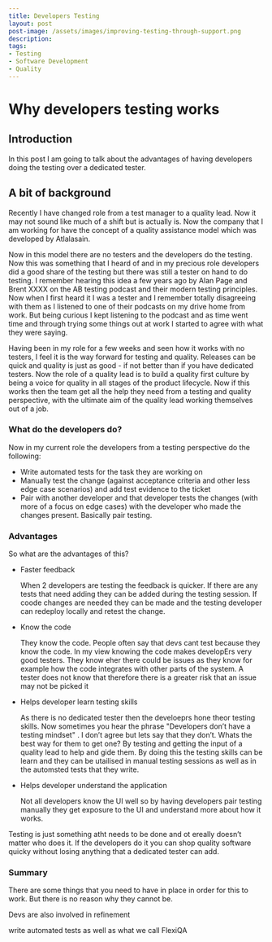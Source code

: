 ```yaml
---
title: Developers Testing
layout: post
post-image: /assets/images/improving-testing-through-support.png
description: 
tags:
- Testing
- Software Development
- Quality
---
```


# Why developers testing works

## Introduction

In this post I am going to talk about the advantages of having developers doing the testing over a dedicated tester. 

## A bit of background

Recently I have changed role from a test manager to a quality lead. Now it may not sound like much of a shift but is actually is. Now the company that I am working for have the concept of a quality assistance model which was developed by Atlalasain.

Now in this model there are no testers and the developers do the testing. Now this was something that I heard of and in my precious role developers did a good share of the testing but there was still a tester on hand to do testing. I remember hearing this idea a few years ago by Alan Page and Brent XXXX on the AB testing podcast and their modern testing principles. Now when I first heard it I was a tester and I remember totally disagreeing with them as I listened to one of their podcasts on my drive home from work. But being curious I kept listening to the podcast and as time went time and through trying some things out at work I started to agree with what they were saying. 

Having been in my role for a few weeks and seen how it works with no testers, I feel it is the way forward for testing and quality. Releases can be quick and quality is just as good - if not better than if you have dedicated testers. Now the role of a quality lead is to build a quality first culture by being a voice for quality in all stages of the product lifecycle. Now if this works then the team get all the help they need from a testing and quality perspective, with the ultimate aim of the quality lead working themselves out of a job.

### What do the developers do?

Now in my current role the developers from a testing perspective do the following:

 * Write automated tests for the task they are working on
 * Manually test the change (against acceptance criteria and other less edge case scenarios) and add test evidence to the ticket
 * Pair with another developer and that developer tests the changes (with more of a focus on edge cases) with the developer who made the changes present. Basically pair testing.

### Advantages

So what are the advantages of this?

 * Faster feedback

    When 2 developers are testing the feedback is quicker. If there are any tests that need adding they can be added during the testing session. If coode changes are needed they can be made and the testing developer can redeploy locally and retest the change.


 * Know the code

    They know the code. People often say that devs cant test because they know the code. In my view knowing the code makes developErs very good testers. They know eher there could be issues as they know for example how the code integrates with other parts of the system. A tester does not know that therefore there is a greater risk that an issue may not be picked it 


 * Helps developer learn testing skills

    As there is no dedicated tester then the develoeprs hone theor testing skills. Now sometimes you hear the phrase "Developers don’t have a testing mindset" . I don’t agree but lets say that they don’t. Whats the best way for them to get one? By testing and getting the input of a quality lead to help and gide them. By doing this the testing skills can be learn and they can be utailised in manual testing sessions as well as in the automsted tests that they write. 
         

 * Helps developer understand the application

    Not all developers know the UI well so by having developers pair testing manually they get exposure to the UI and understand more about how it works.  


Testing is just something atht needs to be done and ot ereally doesn’t matter who does it. If the developers do it you can shop quality software quicky without losing anything that a dedicated tester can add. 

### Summary

There are some things that you need to have in place in order for this to work. But there is no reason why they cannot be.

Devs are also involved in refinement

 write automated tests as well as what we call FlexiQA
